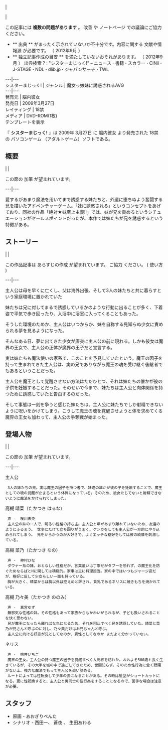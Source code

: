 |

|

この記事には **複数の問題があります** 。  改善  や  ノートページ  での議論にご協力ください。

  * ** 出典  ** がまったく示されていないか不十分です。内容に関する  文献や情報源  が必要です。  （  2012年9月  ） 
  * ** 独立記事作成の目安  ** を満たしていないおそれがあります。  （  2012年9月  ）  出典検索  ?  :  "シスターまじっく!"  –  ニュース  **·** 書籍  **·** スカラー  **·** CiNii  **·** J-STAGE  **·** NDL  **·** dlib.jp  **·** ジャパンサーチ  **·** TWL 

  
  
---|---  
シスターまじっく!  |  ジャンル  |  魔女っ娘妹に誘惑されるAVG   
---|---  
発売元  |  脳内彼女   
発売日  |  2009年3月27日   
レイティング  |  18禁   
メディア  |  DVD-ROM(1枚)   
テンプレートを表示  
  
『 **シスターまじっく!** 』は  2009年  3月27日  に  脳内彼女  より発売された  18禁  の  パソコンゲーム
（アダルトゲーム）ソフトである。

##  概要  

|  | 

この節の  加筆  が望まれています。  
  
---|---  
  
愛するがあまり魔法を用いてまで誘惑する妹たちと、外道に堕ちぬよう奮闘する兄を描いたアドベンチャーゲーム。「妹に誘惑される」というコンセプトをあげており、同社の作品「絶対★妹至上主義!!」では、妹が兄を責めるというシチュエーションがセールスポイントだったが、本作では妹たちが兄を誘惑するという特徴がある。

##  ストーリー  

|  | 

この作品記事は  あらすじの作成  が望まれています。  ご協力  ください。  (  使い方  )  
  
---|---  
  
主人公は母を早くに亡くし、父は海外出張、そして3人の妹たちと共に暮らすという家庭環境に置かれていた

妹たちは兄に対してまるで誘惑しているかのような行動に出ることが多く、下着姿で平気で歩き回ったり、入浴中に浴室に入ってくることもあった。

そうした環境のためか、主人公はいつからか、妹を自称する見知らぬ少女に責められる夢を見るようになった。

そんなある日、夢に出てきた少女が唐突に主人公の前に現れる。しかも彼女は魔界の王女で、主人公の正体が魔界の王子だと宣言する。

実は妹たちも魔法使いの家系で、このことを予見していたという。魔王の因子を持って生まれてきた主人公は、実の兄でありながら魔王の魂を受け継ぐ後継者でもあるということだった。

主人公を魔王として覚醒させない方法はただひとつ、それは妹たちの誰かが彼の子供を妊娠することだった。そのせいで今まで、妹たちは主人公と肉体関係を持つために誘惑していたと告白するのだった。

そして事態は一刻を争うと感じた妹たちは、主人公に妹たちでしか射精できないように呪いをかけてしまう。こうして魔王の魂を覚醒させようと体を求めてくる魔界の王女も加わって、主人公の争奪戦が始まった。

##  登場人物  

|  | 

この節の  加筆  が望まれています。  
  
---|---  
  
主人公

     3人の妹たちの兄。実は魔王の因子を持つ者で、妹達の誰かが彼の子を妊娠することで、魔王としての魂の覚醒が止まるという体質になっている。そのため、彼女たちでないと射精できないように魔法をかけられてしまった。 
高槻 晴菜（たかつき はるな）

     声 -  桜川未央 
     主人公の妹の一人で、明るい性格の持ち主。主人公と年があまり離れていないため、友達のようにふるまう。 世事にたけて立ち回りがうまく、ケンカをしても主人公が一方的にやり込められてしまう。 兄をからかうのが大好きで、よくエッチな格好をしては彼の純情を刺激している。 
高槻 菜乃（たかつき なの）

     声 -  神村ひな 
     ダウナー系の妹。おとなしい性格だが、言葉遣いは丁寧だがタブーを恐れず、の魔王化を防ぐためならばとHに関しては積極的。家事は主に料理担当。家の中ではいつもジャージ姿だが、格好に反して少女らしい一面も持っている。 
     胸が大きく、晴菜からは胸以外は控えめと評され、貧乳であるネリスに焼きもちを焼かれている。 
高槻 乃々美（たかつき ののみ）

     声 -  真宮ゆず 
     無邪気な性格の妹。その性格もあって家族からもかわいがられるが、子ども扱いされることを快く思わない。 
     兄が魔王になったら離ればなれになるため、それを阻止すべく兄を誘惑していた。晴菜と菜乃が兄さんと呼ぶのに対し、乃々美だけはお兄ちゃんと呼ぶ。 
     主人公に向ける好意が兄としてなのか、異性としてなのか まだよく分かっていない。 
ネリス

     声 -  桃井いちご 
     魔界の王女。主人公の持つ魔王の因子を覚醒すべく人間界を訪れた。おおよそ500歳と長く生きているが、その大半を城の中で過ごしてきたため、世間知らず。そのため性行為に全く躊躇がない上、強力な魔法でもって主人公を追い詰める。 
     ルートによっては性転換して少年の姿になることがある。その時は髪型がショートカットになる。更に性転換すると、主人公と男同士の性行為をすることになるので、苦手な場合は注意が必要。 

##  スタッフ  

  * 原画 -  あおぎりぺんた 
  * シナリオ - 西田一、  蒼夜  、  生田あわる 

